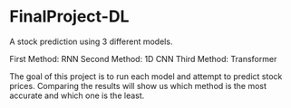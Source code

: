 # FinalProject-DL
A stock prediction using 3 different models.

First Method: RNN
Second Method: 1D CNN
Third Method: Transformer

The goal of this project is to run each model and attempt to predict stock prices. Comparing the results will show us which method is the most accurate and which one is the least.
